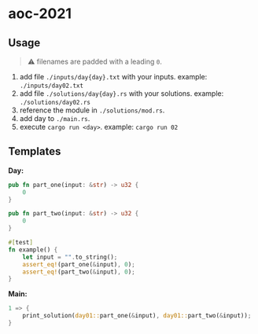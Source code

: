 # aoc-2021

## Usage

> ⚠️ filenames are padded with a leading `0`.

1. add file `./inputs/day{day}.txt` with your inputs. example: `./inputs/day02.txt`
2. add file `./solutions/day{day}.rs` with your solutions. example: `./solutions/day02.rs`
3. reference the module in `./solutions/mod.rs`.
4. add day to `./main.rs`.
5. execute `cargo run <day>`. example: `cargo run 02`

## Templates

**Day:**

```rs
pub fn part_one(input: &str) -> u32 {
    0
}

pub fn part_two(input: &str) -> u32 {
    0
}

#[test]
fn example() {
    let input = "".to_string();
    assert_eq!(part_one(&input), 0);
    assert_eq!(part_two(&input), 0);
}
```

**Main:**

```rs
1 => {
    print_solution(day01::part_one(&input), day01::part_two(&input));
}
```
